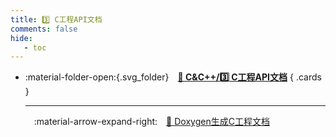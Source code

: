 ```yaml
---
title: 3️⃣ C工程API文档
comments: false
hide:
   - toc
---
```


<div class="grid cards index-info" markdown>

-   :material-folder-open:{.svg_folder}&emsp;__[🍏 C&C++/3️⃣ C工程API文档](./index.md)__
{ .cards }

	---

	&emsp;:material-arrow-expand-right:&emsp;[🍘 Doxygen生成C工程文档](./A.md)

</div>